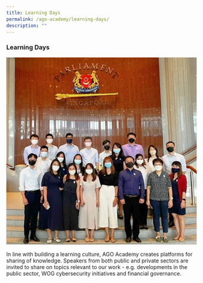 ```yaml
---
title: Learning Days
permalink: /ago-academy/learning-days/
description: ""
---
```

### Learning Days

![](/images/website_learning(resized).jpg)

In line with building a learning culture, AGO Academy creates platforms for sharing of knowledge. Speakers from both public and private sectors are invited to share on topics relevant to our work - e.g. developments in the public sector, WOG cybersecurity initiatives and financial governance.